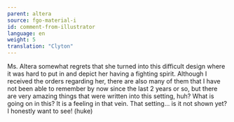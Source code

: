 ```yaml
---
parent: altera
source: fgo-material-i
id: comment-from-illustrator
language: en
weight: 5
translation: "Clyton"
---
```


Ms. Altera somewhat regrets that she turned into this difficult design where it was hard to put in and depict her having a fighting spirit. Although I received the orders regarding her, there are also many of them that I have not been able to remember by now since the last 2 years or so, but there are very amazing things that were written into this setting, huh? What is going on in this? It is a feeling in that vein. That setting… is it not shown yet? I honestly want to see! (huke)
